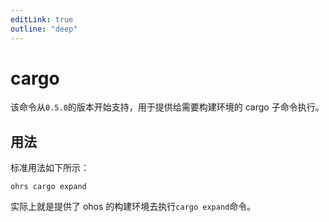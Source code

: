 ```yaml
---
editLink: true
outline: "deep"
---
```


# cargo

该命令从`0.5.0`的版本开始支持，用于提供给需要构建环境的 cargo 子命令执行。

## 用法

标准用法如下所示：

```shell
ohrs cargo expand
```

实际上就是提供了 ohos 的构建环境去执行`cargo expand`命令。
